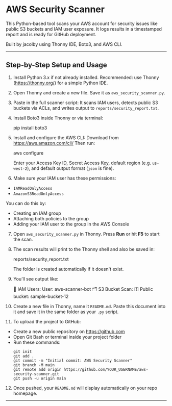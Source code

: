 # AWS Security Scanner

This Python-based tool scans your AWS account for security issues like public S3 buckets and IAM user exposure. It logs results in a timestamped report and is ready for GitHub deployment.

Built by jacolby using Thonny IDE, Boto3, and AWS CLI.

---

## Step-by-Step Setup and Usage

1. Install Python 3.x if not already installed.
   Recommended: use Thonny (https://thonny.org/) for a simple Python IDE.

2. Open Thonny and create a new file.
   Save it as `aws_security_scanner.py`.

3. Paste in the full scanner script:
   It scans IAM users, detects public S3 buckets via ACLs, and writes output to `reports/security_report.txt`.

4. Install Boto3 inside Thonny or via terminal:
    
    pip install boto3
    
5. Install and configure the AWS CLI:
Download from https://aws.amazon.com/cli/
Then run:
    
    aws configure
    
    Enter your Access Key ID, Secret Access Key, default region (e.g. `us-west-2`), and default output format (`json` is fine).

6. Make sure your IAM user has these permissions:
- `IAMReadOnlyAccess`
- `AmazonS3ReadOnlyAccess`

You can do this by:
- Creating an IAM group
- Attaching both policies to the group
- Adding your IAM user to the group in the AWS Console

7. Open `aws_security_scanner.py` in Thonny.
Press **Run** or hit **F5** to start the scan.

8. The scan results will print to the Thonny shell and also be saved in:
    
    reports/security_report.txt
    
    The folder is created automatically if it doesn't exist.

9. You’ll see output like:
    
    🔐 IAM Users: User: aws-scanner-bot
🗂️ S3 Bucket Scan: [!] Public bucket: sample-bucket-12

    
10. Create a new file in Thonny, name it `README.md`.
 Paste this document into it and save it in the same folder as your `.py` script.

11. To upload the project to GitHub:
 - Create a new public repository on https://github.com
 - Open Git Bash or terminal inside your project folder
 - Run these commands:
   ```
   git init
   git add .
   git commit -m "Initial commit: AWS Security Scanner"
   git branch -M main
   git remote add origin https://github.com/YOUR_USERNAME/aws-security-scanner.git
   git push -u origin main
   ```

12. Once pushed, your `README.md` will display automatically on your repo homepage.


---

    
    
    